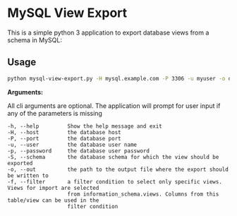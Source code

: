# MySQL View Export

This is a simple python 3 application to export database views from a schema in MySQL:


## Usage

```bash
python mysql-view-export.py -H mysql.example.com -P 3306 -u myuser -o dump.sql
```

**Arguments:**

All cli arguments are optional. The application will prompt for user input if any of the
parameters is missing

```text
-h, --help         Show the help message and exit
-H, --host         the database host
-P, --port         the database port
-u, --user         the database user name
-p, --password     the database user password
-S, --schema       the database schema for which the view should be exported
-o, --out          the path to the output file where the export should be written to
-f, --filter       a filter condition to select only specific views. Views for import are selected 
                   from information_schema.views. Columns from this table/view can be used in the
                   filter condition
```
